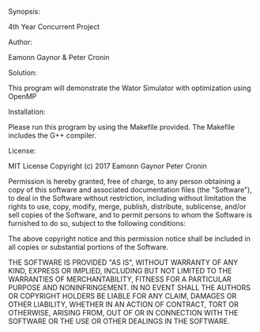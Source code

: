 Synopsis:

4th Year Concurrent Project




Author:

Eamonn Gaynor & Peter Cronin 



Solution:

This program will demonstrate the Wator Simulator with optimization using OpenMP




Installation:

Please run this program by using the Makefile provided. The Makefile includes the G++ compiler.



License:

MIT License
Copyright (c) 2017 Eamonn Gaynor Peter Cronin

Permission is hereby granted, free of charge, to any person obtaining a copy
of this software and associated documentation files (the "Software"), to deal
in the Software without restriction, including without limitation the rights
to use, copy, modify, merge, publish, distribute, sublicense, and/or sell
copies of the Software, and to permit persons to whom the Software is
furnished to do so, subject to the following conditions:

The above copyright notice and this permission notice shall be included in all
copies or substantial portions of the Software.

THE SOFTWARE IS PROVIDED "AS IS", WITHOUT WARRANTY OF ANY KIND, EXPRESS OR
IMPLIED, INCLUDING BUT NOT LIMITED TO THE WARRANTIES OF MERCHANTABILITY,
FITNESS FOR A PARTICULAR PURPOSE AND NONINFRINGEMENT. IN NO EVENT SHALL THE
AUTHORS OR COPYRIGHT HOLDERS BE LIABLE FOR ANY CLAIM, DAMAGES OR OTHER
LIABILITY, WHETHER IN AN ACTION OF CONTRACT, TORT OR OTHERWISE, ARISING FROM,
OUT OF OR IN CONNECTION WITH THE SOFTWARE OR THE USE OR OTHER DEALINGS IN THE
SOFTWARE.
